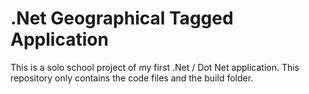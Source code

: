 # .Net Geographical Tagged Application
This is a solo school project of my first .Net / Dot Net application. This repository only contains the code files and the build folder.
